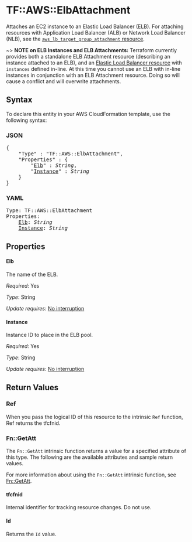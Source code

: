 # TF::AWS::ElbAttachment

Attaches an EC2 instance to an Elastic Load Balancer (ELB). For attaching resources with Application Load Balancer (ALB) or Network Load Balancer (NLB), see the [`aws_lb_target_group_attachment` resource](/docs/providers/aws/r/lb_target_group_attachment.html).

~> **NOTE on ELB Instances and ELB Attachments:** Terraform currently provides
both a standalone ELB Attachment resource (describing an instance attached to
an ELB), and an [Elastic Load Balancer resource](elb.html) with
`instances` defined in-line. At this time you cannot use an ELB with in-line
instances in conjunction with an ELB Attachment resource. Doing so will cause a
conflict and will overwrite attachments.

## Syntax

To declare this entity in your AWS CloudFormation template, use the following syntax:

### JSON

<pre>
{
    "Type" : "TF::AWS::ElbAttachment",
    "Properties" : {
        "<a href="#elb" title="Elb">Elb</a>" : <i>String</i>,
        "<a href="#instance" title="Instance">Instance</a>" : <i>String</i>
    }
}
</pre>

### YAML

<pre>
Type: TF::AWS::ElbAttachment
Properties:
    <a href="#elb" title="Elb">Elb</a>: <i>String</i>
    <a href="#instance" title="Instance">Instance</a>: <i>String</i>
</pre>

## Properties

#### Elb

The name of the ELB.

_Required_: Yes

_Type_: String

_Update requires_: [No interruption](https://docs.aws.amazon.com/AWSCloudFormation/latest/UserGuide/using-cfn-updating-stacks-update-behaviors.html#update-no-interrupt)

#### Instance

Instance ID to place in the ELB pool.

_Required_: Yes

_Type_: String

_Update requires_: [No interruption](https://docs.aws.amazon.com/AWSCloudFormation/latest/UserGuide/using-cfn-updating-stacks-update-behaviors.html#update-no-interrupt)

## Return Values

### Ref

When you pass the logical ID of this resource to the intrinsic `Ref` function, Ref returns the tfcfnid.

### Fn::GetAtt

The `Fn::GetAtt` intrinsic function returns a value for a specified attribute of this type. The following are the available attributes and sample return values.

For more information about using the `Fn::GetAtt` intrinsic function, see [Fn::GetAtt](https://docs.aws.amazon.com/AWSCloudFormation/latest/UserGuide/intrinsic-function-reference-getatt.html).

#### tfcfnid

Internal identifier for tracking resource changes. Do not use.

#### Id

Returns the <code>Id</code> value.

